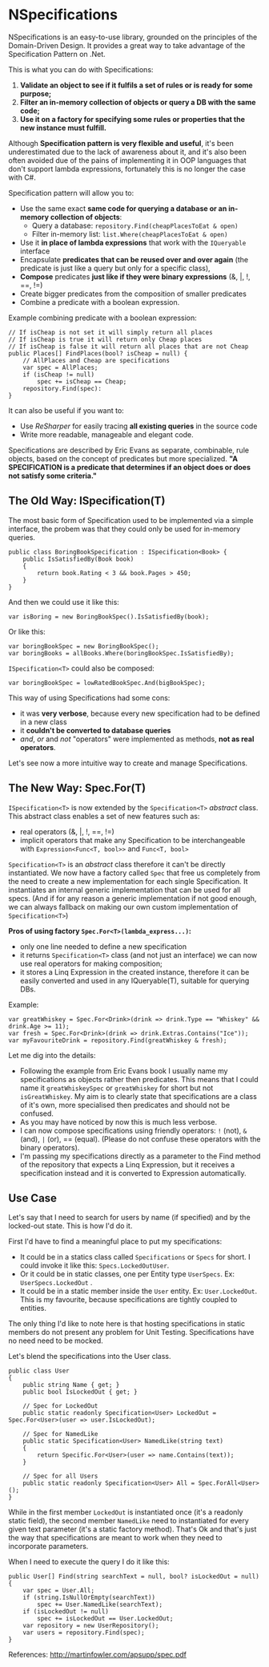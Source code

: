 NSpecifications
====

NSpecifications is an easy-to-use library, grounded on the principles of the  Domain-Driven Design. It provides a great way to take advantage of the Specification Pattern on .Net.

This is what you can do with Specifications:

 1. **Validate an object to see if it fulfils a set of rules or is ready for some purpose;**
 2. **Filter an in-memory collection of objects or query a DB with the same code;**
 3. **Use it on a factory for specifying some rules or properties that the new instance must fulfill.**

Although **Specification pattern is very flexible and useful**, it's been underestimated due to the lack of awareness about it, and it's also been often avoided due of the pains of implementing it in OOP languages that don't support lambda expressions, fortunately this is no longer the case with C#. 

Specification pattern will allow you to:

 - Use the same exact **same code for querying a database or an in-memory collection of objects**: 
	 - Query a database: `repository.Find(cheapPlacesToEat & open)`
	 - Filter in-memory list: `list.Where(cheapPlacesToEat & open)`
 - Use it **in place of lambda expressions** that work with the `IQueryable` interface
 - Encapsulate **predicates that can be reused over and over again** (the predicate is just like a query but only for a specific class),
 - **Compose** predicates **just like if they were binary expressions**  (&, |, !, ==, !=)
 - Create bigger predicates from the composition of smaller predicates
 - Combine a predicate with a boolean expression.
   
Example combining predicate with a boolean expression:

    // If isCheap is not set it will simply return all places
    // If isCheap is true it will return only Cheap places
    // If isCheap is false it will return all places that are not Cheap
    public Places[] FindPlaces(bool? isCheap = null) {
        // AllPlaces and Cheap are specifications
        var spec = AllPlaces;
        if (isCheap != null)
	        spec += isCheap == Cheap;
        repository.Find(spec):
    }

It can also be useful if you want to:
 - Use *ReSharper* for easily tracing **all existing queries** in the source code 
 - Write more readable, manageable and elegant code.

Specifications are described by Eric Evans as separate, combinable, rule objects, based on the concept of predicates but more specialized. **"A SPECIFICATION is a predicate that determines if an object does or does not satisfy some criteria."**

The Old Way: ISpecification(T)
--------------
The most basic form of Specification used to be implemented via a simple interface, the probem was that they could only be used for in-memory queries. 

    public class BoringBookSpecification : ISpecification<Book> {
	    public IsSatisfiedBy(Book book)
	    {
		    return book.Rating < 3 && book.Pages > 450;
	    }
    }

And then we could use it like this:

    var isBoring = new BoringBookSpec().IsSatisfiedBy(book);

Or like this:

    var boringBookSpec = new BoringBookSpec();
    var boringBooks = allBooks.Where(boringBookSpec.IsSatisfiedBy);

`ISpecification<T>` could also be composed:

    var boringBookSpec = lowRatedBookSpec.And(bigBookSpec);

This way of using Specifications had some cons:

 - it was **very verbose**, because every new specification had to be defined in a new class
 - it **couldn't be converted to database queries**
 - *and*, *or* and *not* "operators" were implemented as methods, **not as real operators**. 

Let's see now a more intuitive way to create and manage Specifications.

## The New Way: Spec.For(T) ##

`ISpecification<T>` is now extended by the `Specification<T>` *abstract* class. This abstract class enables a set of new features such as: 

 - real operators (&, |, !, ==, !=)
 - implicit operators that make any Specification to be interchangeable with `Expression<Func<T, bool>>` and `Func<T, bool>` 

`Specification<T>` is an *abstract* class therefore it can't be directly instantiated. We now have a factory called `Spec` that free us completely from the need to create a new implementation for each single Specification. It instantiates an internal generic implementation that can be used for all specs. (And if for any reason a generic implementation if not good enough, we can always fallback on making our own custom implementation of `Specification<T>`) 

**Pros of using factory `Spec.For<T>(lambda_express...)`:**

 - only one line needed to define a new specification
 - it returns `Specification<T>` class (and not just an interface) we can now use real operators for making composition;
 - it stores a Linq Expression in the created instance, therefore it can be easily converted and used in any IQueryable(T), suitable for querying DBs. 

Example:

    var greatWhiskey = Spec.For<Drink>(drink => drink.Type == "Whiskey" && drink.Age >= 11);
    var fresh = Spec.For<Drink>(drink => drink.Extras.Contains("Ice"));
    var myFavouriteDrink = repository.Find(greatWhiskey & fresh);
    
Let me dig into the details:

 - Following the example from Eric Evans book I usually name my  specifications as objects rather then predicates. This means that I could name it  `greatWhiskeySpec` or `greatWhiskey` for short but not `isGreatWhiskey`. My aim is to clearly state that specifications are a class of it's own, more specialised then predicates and should not be confused. 
 - As you may have noticed by now this is much less verbose.
 - I can now compose specifications using friendly operators: `!` (not), `&` (and), `|` (or), == (equal). (Please do not confuse these operators with the binary operators).
 - I'm passing my specifications directly as a parameter to the Find method of the repository that expects a Linq Expression, but it receives a specification instead and it is converted to Expression automatically.

## Use Case ##

Let's say that I need to search for users by name (if specified) and by the locked-out state. This is how I'd do it.

First I'd have to find a meaningful place to put my specifications: 

 - It could be in a statics class called `Specifications` or `Specs` for short. I could invoke it like this: `Specs.LockedOutUser`.   
 - Or it could be in static classes, one per Entity type `UserSpecs`. Ex: `UserSpecs.LockedOut` .
 - It could be in a static member inside the `User` entity. Ex: `User.LockedOut`. This is my favourite, because specifications are tightly coupled to entities. 

The only thing I'd like to note here is that hosting specifications in static members do not present any problem for Unit Testing. Specifications have no need need to be mocked.

Let's blend the specifications into the User class.

    public class User 
    {
	    public string Name { get; }
	    public bool IsLockedOut { get; }
	    
	    // Spec for LockedOut
	    public static readonly Specification<User> LockedOut = Spec.For<User>(user => user.IsLockedOut);  
	    
	    // Spec for NamedLike
	    public static Specification<User> NamedLike(string text) 
	    {
		    return Specific.For<User>(user => name.Contains(text));
	    }
		
		// Spec for all Users
		public static readonly Specification<User> All = Spec.ForAll<User>();  
    }

While in the first member `LockedOut` is instantiated once (it's a readonly static field), the second member `NamedLike` need to instantiated for every given text parameter (it's a static factory method). That's Ok and that's just the way that specifications are meant to work when they need to incorporate parameters.

When I need to execute the query I do it like this:

    public User[] Find(string searchText = null, bool? isLockedOut = null) {
	    var spec = User.All;
	    if (string.IsNullOrEmpty(searchText))
		    spec += User.NamedLike(searchText);
		if (isLockedOut != null)
			spec += isLockedOut == User.LockedOut;
		var repository = new UserRepository();
	    var users = repository.Find(spec);
    }




 





References:
http://martinfowler.com/apsupp/spec.pdf



